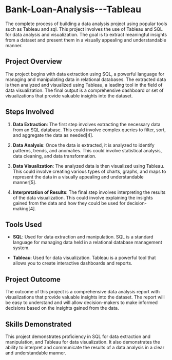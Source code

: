 # Bank-Loan-Analysis---Tableau
The complete process of building a data analysis project using popular tools such as Tableau and sql. This project involves the use of Tableau and SQL for data analysis and visualization. The goal is to extract meaningful insights from a dataset and present them in a visually appealing and understandable manner.

## Project Overview

The project begins with data extraction using SQL, a powerful language for managing and manipulating data in relational databases. The extracted data is then analyzed and visualized using Tableau, a leading tool in the field of data visualization. The final output is a comprehensive dashboard or set of visualizations that provide valuable insights into the dataset.

## Steps Involved

1. **Data Extraction**: The first step involves extracting the necessary data from an SQL database. This could involve complex queries to filter, sort, and aggregate the data as needed[4].

2. **Data Analysis**: Once the data is extracted, it is analyzed to identify patterns, trends, and anomalies. This could involve statistical analysis, data cleaning, and data transformation.

3. **Data Visualization**: The analyzed data is then visualized using Tableau. This could involve creating various types of charts, graphs, and maps to represent the data in a visually appealing and understandable manner[5].

4. **Interpretation of Results**: The final step involves interpreting the results of the data visualization. This could involve explaining the insights gained from the data and how they could be used for decision-making[4].

## Tools Used

- **SQL**: Used for data extraction and manipulation. SQL is a standard language for managing data held in a relational database management system.

- **Tableau**: Used for data visualization. Tableau is a powerful tool that allows you to create interactive dashboards and reports.

## Project Outcome

The outcome of this project is a comprehensive data analysis report with visualizations that provide valuable insights into the dataset. The report will be easy to understand and will allow decision-makers to make informed decisions based on the insights gained from the data.

## Skills Demonstrated

This project demonstrates proficiency in SQL for data extraction and manipulation, and Tableau for data visualization. It also demonstrates the ability to interpret and communicate the results of a data analysis in a clear and understandable manner.
